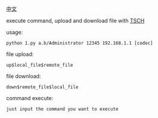 [中文](https://github.com/wqreytuk/py135/blob/main/readme-ZH.md)


execute command, upload and download file with [TSCH](https://learn.microsoft.com/en-us/openspecs/windows_protocols/ms-tsch/d1058a28-7e02-4948-8b8d-4a347fa64931)

usage:

```
python 1.py a.b/Administrator 12345 192.168.1.1 [codec]
```

file upload:

```
up$local_file$remote_file
```

file download:

```
down$remote_file$local_file
```

command execute:

```
just input the command you want to execute
```
